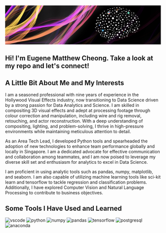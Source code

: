 ![banner](dsi-42-sticker_linkedin_banner.jpg)

<h2> Hi! I'm Eugene Matthew Cheong. Take a look at my repo and let's connect! </h2>
<h2>A Little Bit About Me and My Interests</h2>
I am a seasoned professional with nine years of experience in the Hollywood Visual Effects industry, now transitioning to Data Science driven by a strong passion for Data Analytics and Science. I am skilled in compositing 3D visual effects and adept at processing footage through colour correction and manipulation, including wire and rig removal, retouching, and actor reconstruction. With a deep understanding of compositing, lighting, and problem-solving, I thrive in high-pressure environments while maintaining meticulous attention to detail.

As an Area Tech Lead, I developed Python tools and spearheaded the adoption of new technologies to enhance team performance globally and locally in Singapore. I am a dedicated advocate for effective communication and collaboration among teammates, and I am now poised to leverage my diverse skill set and enthusiasm for analytics to excel in Data Science.

I am proficient in using analytic tools such as pandas, numpy, matplotlib, and seaborn. I am also capable of utilizing machine learning tools like sci-kit learn and tensorflow to tackle regression and classification problems. Additionally, I have explored Computer Vision and Natural Language Processing to contribute to business objectives.


<h2>Some Tools I Have Used and Learned</h2>
<p align="left">
<img src="https://cdn.jsdelivr.net/gh/devicons/devicon@latest/icons/vscode/vscode-original-wordmark.svg" alt="vscode" width="45" height="45"/>
<img src="https://cdn.jsdelivr.net/gh/devicons/devicon@latest/icons/python/python-original-wordmark.svg" alt="python" width="45" height="45"/>
<img src="https://cdn.jsdelivr.net/gh/devicons/devicon@latest/icons/numpy/numpy-original-wordmark.svg" alt="numpy" width="45" height="45"/>
<img src="https://cdn.jsdelivr.net/gh/devicons/devicon@latest/icons/pandas/pandas-original-wordmark.svg" alt="pandas" width="45" height="45"/>
<img src="https://cdn.jsdelivr.net/gh/devicons/devicon@latest/icons/tensorflow/tensorflow-original-wordmark.svg" alt="tensorflow" width="45" height="45"/>
<img src="https://cdn.jsdelivr.net/gh/devicons/devicon@latest/icons/postgresql/postgresql-original-wordmark.svg" alt="postgresql" width="45" height="45"/>
<img src="https://cdn.jsdelivr.net/gh/devicons/devicon@latest/icons/anaconda/anaconda-original-wordmark.svg" alt="anaconda" width="45" height="45"/>
</p>
          
          
           
          
          

